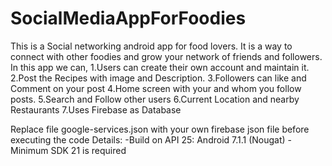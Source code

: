 # SocialMediaAppForFoodies
This is a Social networking android app for food lovers. It is a way to connect with other foodies and grow your network of friends and followers. In this app we can, 
1.Users can create their own account and maintain it.
2.Post the Recipes with image and Description.
3.Followers can like and Comment on your post
4.Home screen with your and whom you follow posts.
5.Search and Follow other users
6.Current Location and nearby Restaurants
7.Uses Firebase as Database

Replace file google-services.json with your own firebase json file before executing the code
Details:
-Build on API 25: Android 7.1.1 (Nougat)
-Minimum SDK 21 is required
